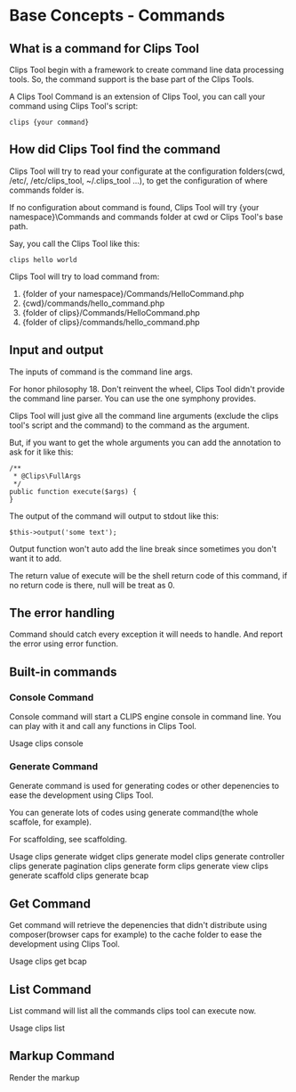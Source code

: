 # Base Concepts - Commands

## What is a command for Clips Tool

Clips Tool begin with a framework to create command line data processing tools. So, the command
support is the base part of the Clips Tools.

A Clips Tool Command is an extension of Clips Tool, you can call your command using Clips Tool's script:
	
	clips {your command}

## How did Clips Tool find the command

Clips Tool will try to read your configurate at the configuration folders(cwd, /etc/, /etc/clips_tool, ~/.clips_tool ...),
to get the configuration of where commands folder is.

If no configuration about command is found, Clips Tool will try {your namespace}\Commands and commands folder at cwd or
Clips Tool's base path.

Say, you call the Clips Tool like this:

	clips hello world

Clips Tool will try to load command from:

1. {folder of your namespace}/Commands/HelloCommand.php
2. {cwd}/commands/hello_command.php
3. {folder of clips}/Commands/HelloCommand.php
4. {folder of clips}/commands/hello_command.php

## Input and output

The inputs of command is the command line args.

For honor philosophy 18. Don't reinvent the wheel, Clips Tool didn't provide the command line parser. You can use
the one symphony provides.

Clips Tool will just give all the command line arguments (exclude the clips tool's script and the command) to the command as the argument.

But, if you want to get the whole arguments you can add the annotation to ask for it like this:

	/**
	 * @Clips\FullArgs
	 */
	public function execute($args) {
	}

The output of the command will output to stdout like this:

	$this->output('some text');

Output function won't auto add the line break since sometimes you don't want it to add.

The return value of execute will be the shell return code of this command, if no return code is there, null will be treat as 0.

## The error handling

Command should catch every exception it will needs to handle. And report the error using error function.

## Built-in commands

### Console Command

Console command will start a CLIPS engine console in command line. You can play with it and call any functions in Clips Tool.

Usage
	clips console	

### Generate Command

Generate command is used for generating codes or other depenencies to ease the development using Clips Tool.

You can generate lots of codes using generate command(the whole scaffole, for example).

For scaffolding, see scaffolding.

Usage
	clips generate widget
	clips generate model
	clips generate controller
	clips generate pagination
	clips generate form
	clips generate view
	clips generate scaffold
	clips generate bcap

## Get Command

Get command will retrieve the depenencies that didn't distribute using composer(browser caps for example) to the cache folder to ease the development using Clips Tool.

Usage
	clips get bcap

## List Command

List command will list all the commands clips tool can execute now.

Usage
	clips list

## Markup Command

Render the markup
